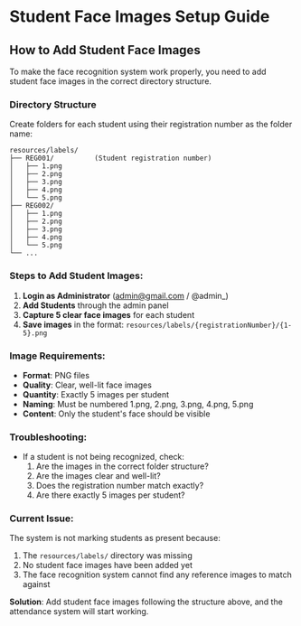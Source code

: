 # Student Face Images Setup Guide

## How to Add Student Face Images

To make the face recognition system work properly, you need to add student face images in the correct directory structure.

### Directory Structure
Create folders for each student using their registration number as the folder name:

```
resources/labels/
├── REG001/          (Student registration number)
│   ├── 1.png
│   ├── 2.png
│   ├── 3.png
│   ├── 4.png
│   └── 5.png
├── REG002/
│   ├── 1.png
│   ├── 2.png
│   ├── 3.png
│   ├── 4.png
│   └── 5.png
└── ...
```

### Steps to Add Student Images:

1. **Login as Administrator** (admin@gmail.com / @admin_)
2. **Add Students** through the admin panel
3. **Capture 5 clear face images** for each student
4. **Save images** in the format: `resources/labels/{registrationNumber}/{1-5}.png`

### Image Requirements:
- **Format**: PNG files
- **Quality**: Clear, well-lit face images
- **Quantity**: Exactly 5 images per student
- **Naming**: Must be numbered 1.png, 2.png, 3.png, 4.png, 5.png
- **Content**: Only the student's face should be visible

### Troubleshooting:
- If a student is not being recognized, check:
  1. Are the images in the correct folder structure?
  2. Are the images clear and well-lit?
  3. Does the registration number match exactly?
  4. Are there exactly 5 images per student?

### Current Issue:
The system is not marking students as present because:
1. The `resources/labels/` directory was missing
2. No student face images have been added yet
3. The face recognition system cannot find any reference images to match against

**Solution**: Add student face images following the structure above, and the attendance system will start working.
